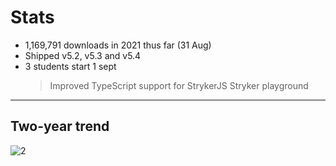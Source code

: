 # Stats

* 1,169,791 downloads in 2021 thus far (31 Aug)
* Shipped v5.2, v5.3 and v5.4
* 3 students start 1 sept
  > Improved TypeScript support for StrykerJS
  > Stryker playground

---

## Two-year trend

![2](/img/npm-stats.png)